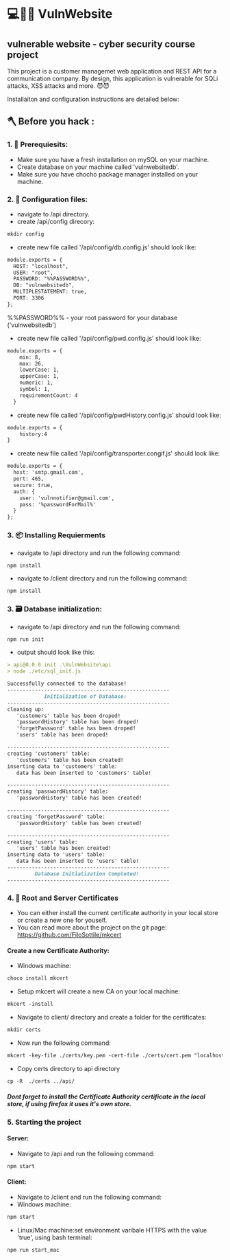 # 💻📱📞 VulnWebsite 
## vulnerable website - cyber security course project
This project is a customer managemet web application and REST API for a communication company.
By design, this application is vulnerable for SQLi attacks, XSS attacks and more. 😈😈

Installaiton and configuration instructions are detailed below:

## 🪓 Before you hack :
### 1. 🧰 Prerequiesits: 
* Make sure you have a fresh installation on mySQL on your machine.
* Create database on your machine called 'vulnwebsitedb'.
* Make sure you have chocho package manager installed on your machine.

### 2. 🔧 Configuration files:
* navigate to /api directory.
* create /api/config direcory:
```md
mkdir config
```
* create new file called '/api/config/db.config.js'
should look like:

```md
module.exports = {
  HOST: "localhost",
  USER: "root",
  PASSWORD: "%%PASSWORD%%",
  DB: "vulnwebsitedb",
  MULTIPLESTATEMENT: true,
  PORT: 3306
};
```
%%PASSWORD%% - your root password for your database ('vulnwebsitedb')

* create new file called '/api/config/pwd.config.js'
should look like:
```md
module.exports = {
    min: 8,
    max: 26,
    lowerCase: 1,
    upperCase: 1,
    numeric: 1,
    symbol: 1,
    requirementCount: 4
  }
```
* create new file called '/api/config/pwdHistory.config.js'
should look like:
```md
module.exports = {
    history:4
}
```
* create new file called '/api/config/transporter.congif.js'
should look like:
```md
module.exports = {
  host: 'smtp.gmail.com',
  port: 465,
  secure: true,
  auth: {
    user: 'vulnnotifier@gmail.com',
    pass: '%passwordForMail%'
  }
};
```
### 3. 📦 Installing Requierments 
* navigate to /api directory and run the following command:
```md
npm install
```
* navigate to /client directory and run the following command:
```md
npm install
```
### 3. 🗃️ Database initialization:
* navigate to /api directory and run the following command:
```md
npm run init
```
* output should look like this:
```md
> api@0.0.0 init .\VulnWebsite\api
> node ./etc/sql_init.js

Successfully connected to the database!
-----------------------------------------------------
            Initialization of Database:
-----------------------------------------------------
cleaning up:
   'customers' table has been droped!
   'passwordHistory' table has been droped!
   'forgetPassword' table has been droped!
   'users' table has been droped!

-----------------------------------------------------
creating 'customers' table:
   'customers' table has been created!
inserting data to 'customers' table:
   data has been inserted to 'customers' table!

-----------------------------------------------------
creating 'passwordHistory' table:
   'passwordHistory' table has been created!

-----------------------------------------------------
creating 'forgetPassword' table:
   'passwordHistory' table has been created!

-----------------------------------------------------
creating 'users' table:
   'users' table has been created!
inserting data to 'users' table:
   data has been inserted to 'users' table!
-----------------------------------------------------
         Database Initialization Completed!
-----------------------------------------------------
``` 
### 4. 📜 Root and Server Certificates

* You can either install the current certificate authority in your local store or create a new one for youself.
* You can read more about the project on the git page: https://github.com/FiloSottile/mkcert
#### Create a new Certificate Authority:
* Windows machine:
```md
choco install mkcert
```
* Setup mkcert will create a new CA on your local machine:
```md
mkcert -install
```
* Navigate to client/ directory and create a folder for the certificates:
```md
mkdir certs
```
* Now run the following command:
```md
mkcert -key-file ./certs/key.pem -cert-file ./certs/cert.pem "localhost"
```
* Copy certs directory to api directory
```md
cp -R  ./certs ../api/
```


##### Dont forget to install the Certificate Authority certificate in the local store, if using firefox it uses it's own store.

### 5. Starting the project
#### Server:
* Navigate to /api and run the following command:
```md
npm start
```
#### Client:
* Navigate to /client and run the following command:
* Windows machine:
```md
npm start
```
* Linux/Mac machine:set environment varibale HTTPS with the value 'true', using bash terminal:
```md
npm run start_mac
```

